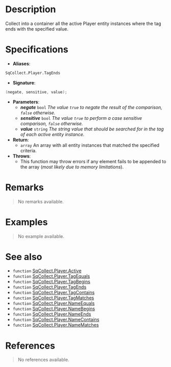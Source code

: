 # Description

Collect into a container all the active Player entity instances where the tag ends with the specified value.

# Specifications

* **Aliases**:
```D
SqCollect.Player.TagEnds
```
* **Signature**:
```D
(negate, sensitive, value);
```
* **Parameters**:
	* **_negate_** `bool` *The value `true` to negate the result of the comparison, `false` otherwise.*
	* **_sensitive_** `bool` *The value `true` to perform a case sensitive comparison, `false` otherwise.*
	* **_value_** `string` *The string value that should be searched for in the tag of each active entity instance.*
* **Return**:
	* `array` An array with all entity instances that matched the specified criteria.
* **Throws**:
	* This function may throw errors if any element fails to be appended to the array (*most likely due to memory limitations*).

# Remarks

> No remarks available.

# Examples

> No example available.

# See also

* `function` [SqCollect.Player.Active](Function.SqCollect.Player.Active)
* `function` [SqCollect.Player.TagEquals](Function.SqCollect.Player.TagEquals)
* `function` [SqCollect.Player.TagBegins](Function.SqCollect.Player.TagBegins)
* `function` [SqCollect.Player.TagEnds](Function.SqCollect.Player.TagEnds)
* `function` [SqCollect.Player.TagContains](Function.SqCollect.Player.TagContains)
* `function` [SqCollect.Player.TagMatches](Function.SqCollect.Player.TagMatches)
* `function` [SqCollect.Player.NameEquals](Function.SqCollect.Player.NameEquals)
* `function` [SqCollect.Player.NameBegins](Function.SqCollect.Player.NameBegins)
* `function` [SqCollect.Player.NameEnds](Function.SqCollect.Player.NameEnds)
* `function` [SqCollect.Player.NameContains](Function.SqCollect.Player.NameContains)
* `function` [SqCollect.Player.NameMatches](Function.SqCollect.Player.NameMatches)

# References

> No references available.
